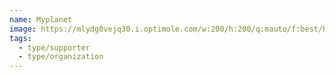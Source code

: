```yaml
---
name: Myplanet
image: https://mlydg0vejq30.i.optimole.com/w:200/h:200/q:mauto/f:best/https://civictech.ca/wp-content/uploads/2016/08/logo-myplanet.png
tags:
  - type/supporter
  - type/organization
---
```

